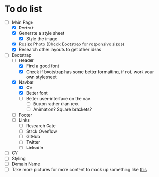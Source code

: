 # To do list
- [ ] Main Page
  - [x] Portrait
  - [x] Generate a style sheet
  	- [x] Style the image
  - [x] Resize Photo (Check Bootstrap for responsive sizes)
  - [x] Research other layouts to get other ideas
- [ ] Bootstrap
  - [ ] Header
    - [x] Find a good font
	- [x] Check if bootstrap has some better formatting, if not, work your own
	  stylesheet
  - [x] Navbar
  	- [x] CV
	- [x] Better font
	- [ ] Better user-interface on the nav
		- [ ] Button rather than text
		- [ ] Animation? Square brackets?
  - [ ] Footer
  - [ ] Links
    - [ ] Research Gate
    - [ ] Stack Overflow
    - [ ] GitHub    
    - [ ] Twitter
    - [ ] LinkedIn
- [ ] CV
- [ ] Styling
- [ ] Domain Name
- [ ] Take more pictures for more content to mock up something like [this](https://www.wix.com/website-template/view/html/1893/?siteId=31c9cc64-4739-437a-bf99-8a87fae88840&metaSiteId=7df46866-884d-4ed2-a9ea-b6f80df2ebaf&originUrl=https%3A%2F%2Fwww.wix.com%2Fwebsite%2Ftemplates%2Fhtml%2Fportfolio-cv)
